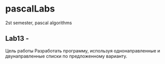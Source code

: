 # pascalLabs
2st semester, pascal algorithms

## Lab13 - 

Цель работы
Разработать программу, используя однонаправленные и двунаправленные списки по предложенному варианту.


